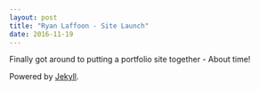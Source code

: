 ```yaml
---
layout: post
title: "Ryan Laffoon - Site Launch"
date: 2016-11-19
---
```


Finally got around to putting a portfolio site together - About time!

Powered by [Jekyll](http://jekyllrb.com).
